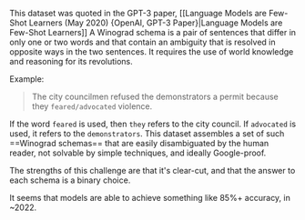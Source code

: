 This dataset was quoted in the GPT-3 paper, [[Language Models are Few-Shot Learners (May 2020) {OpenAI, GPT-3 Paper}|Language Models are Few-Shot Learners]]
A Winograd schema is a pair of sentences that differ in only one or two words and that contain an ambiguity that is resolved in opposite ways in the two sentences. It requires the use of world knowledge and reasoning for its revolutions.

Example:
> The city councilmen refused the demonstrators a permit because they `feared/advocated` violence.

If the word `feared` is used, then `they` refers to the city council. If `advocated` is used, it refers to the `demonstrators`.
This dataset assembles a set of such ==Winograd schemas== that are easily disambiguated by the human reader, not solvable by simple techniques, and ideally Google-proof.

The strengths of this challenge are that it's clear-cut, and that the answer to each schema is a binary choice.

It seems that models are able to achieve something like 85%+ accuracy, in ~2022.

